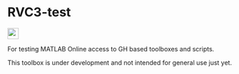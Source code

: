 # RVC3-test
[<img src="https://user-images.githubusercontent.com/76118972/152565798-a5886ae3-dd2b-47b1-b36e-dfbcb3c84f89.png" width="25"/>](https://matlab.mathworks.com/open?repo=matlabchan/textbook-repository&file=chapters/chapter2/chapter2.mlx&project=RVC3testmainproject.prj)

For testing MATLAB Online access to GH based toolboxes and scripts.

This toolbox is under development and not intended for general use just yet.
